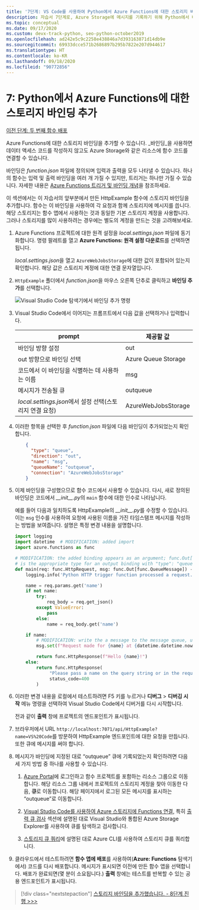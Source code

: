 ```yaml
---
title: '7단계: VS Code를 사용하여 Python에서 Azure Functions에 대한 스토리지 바인딩 추가'
description: 자습서 7단계로, Azure Storage에 메시지를 기록하기 위해 Python에서 바인딩을 추가합니다.
ms.topic: conceptual
ms.date: 09/17/2020
ms.custom: devx-track-python, seo-python-october2019
ms.openlocfilehash: ad242e5c9c2258e438846a7d393163871d14db9e
ms.sourcegitcommit: 69933dcce571b2686897b295b7822e207d944617
ms.translationtype: HT
ms.contentlocale: ko-KR
ms.lasthandoff: 09/18/2020
ms.locfileid: "90772856"
---
```

# <a name="7-add-a-storage-binding-for-azure-functions-in-python"></a>7: Python에서 Azure Functions에 대한 스토리지 바인딩 추가

[이전 단계: 두 번째 함수 배포](tutorial-vs-code-serverless-python-06.md)

Azure Functions에 대한 스토리지 바인딩을 추가할 수 있습니다. _바인딩_을 사용하면 데이터 액세스 코드를 작성하지 않고도 Azure Storage와 같은 리소스에 함수 코드를 연결할 수 있습니다.

바인딩은 *function.json* 파일에 정의되며 입력과 출력을 모두 나타낼 수 있습니다. 하나의 함수는 입력 및 출력 바인딩을 여러 개 가질 수 있지만, 트리거는 하나만 가질 수 있습니다. 자세한 내용은 [Azure Functions 트리거 및 바인딩 개념](/azure/azure-functions/functions-triggers-bindings)을 참조하세요.

이 섹션에서는 이 자습서의 앞부분에서 만든 HttpExample 함수에 스토리지 바인딩을 추가합니다. 함수는 이 바인딩을 사용하여 각 요청과 함께 스토리지에 메시지를 씁니다. 해당 스토리지는 함수 앱에서 사용하는 것과 동일한 기본 스토리지 계정을 사용합니다. 그러나 스토리지를 많이 사용하려는 경우에는 별도의 계정을 만드는 것을 고려해보세요.

1. Azure Functions 프로젝트에 대한 원격 설정을 *local.settings.json* 파일에 동기화합니다. 명령 팔레트를 열고 **Azure Functions: 원격 설정 다운로드**를 선택하면 됩니다.
 
    *local.settings.json*을 열고 `AzureWebJobsStorage`에 대한 값이 포함되어 있는지 확인합니다. 해당 값은 스토리지 계정에 대한 연결 문자열입니다.

1. `HttpExample` 폴더에서 *function.json*을 마우스 오른쪽 단추로 클릭하고 **바인딩 추가**를 선택합니다.

    ![Visual Studio Code 탐색기에서 바인딩 추가 명령](media/tutorial-vs-code-serverless-python/add-binding-command-to-azure-functions-in-visual-studio-code.png)

1. Visual Studio Code에서 이어지는 프롬프트에서 다음 값을 선택하거나 입력합니다.

    | prompt | 제공할 값 |
    | --- | --- |
    | 바인딩 방향 설정 | out |
    | out 방향으로 바인딩 선택 | Azure Queue Storage |
    | 코드에서 이 바인딩을 식별하는 데 사용하는 이름 | msg |
    | 메시지가 전송될 큐 | outqueue |
    | *local.settings.json*에서 설정 선택(스토리지 연결 요청) | AzureWebJobsStorage |

1. 이러한 항목을 선택한 후 *function.json* 파일에 다음 바인딩이 추가되었는지 확인합니다.

    ```json
        {
          "type": "queue",
          "direction": "out",
          "name": "msg",
          "queueName": "outqueue",
          "connection": "AzureWebJobsStorage"
        }
    ```

1. 이제 바인딩을 구성했으므로 함수 코드에서 사용할 수 있습니다. 다시, 새로 정의된 바인딩은 코드에서 *\_\_init\_\_.py*의 `main` 함수에 대한 인수로 나타납니다.

    예를 들어 다음과 일치하도록 HttpExample의 *\_\_init\_\_.py*를 수정할 수 있습니다. 이는 `msg` 인수를 사용하여 요청에 사용된 이름을 가진 타임스탬프 메시지를 작성하는 방법을 보여줍니다. 설명은 특정 변경 내용을 설명합니다.

    ```python
    import logging
    import datetime  # MODIFICATION: added import
    import azure.functions as func

    # MODIFICATION: the added binding appears as an argument; func.Out[func.QueueMessage]
    # is the appropriate type for an output binding with "type": "queue" (in function.json).
    def main(req: func.HttpRequest, msg: func.Out[func.QueueMessage]) -> func.HttpResponse:
        logging.info('Python HTTP trigger function processed a request.')

        name = req.params.get('name')
        if not name:
            try:
                req_body = req.get_json()
            except ValueError:
                pass
            else:
                name = req_body.get('name')

        if name:
            # MODIFICATION: write the a message to the message queue, using msg.set
            msg.set(f"Request made for {name} at {datetime.datetime.now()}")

            return func.HttpResponse(f"Hello {name}!")
        else:
            return func.HttpResponse(
                 "Please pass a name on the query string or in the request body",
                 status_code=400
            )
    ```

1. 이러한 변경 내용을 로컬에서 테스트하려면 F5 키를 누르거나 **디버그** > **디버깅 시작** 메뉴 명령을 선택하여 Visual Studio Code에서 디버거를 다시 시작합니다.

    전과 같이 **출력** 창에 프로젝트의 엔드포인트가 표시됩니다.

1. 브라우저에서 URL `http://localhost:7071/api/HttpExample?name=VS%20Code`를 방문하여 HttpExample 엔드포인트에 대한 요청을 만듭니다. 또한 큐에 메시지를 써야 합니다.

1. 메시지가 바인딩에 지정된 대로 “outqueue” 큐에 기록되었는지 확인하려면 다음 세 가지 방법 중 하나를 사용할 수 있습니다.

    1. [Azure Portal](https://portal.azure.com)에 로그인하고 함수 프로젝트를 포함하는 리소스 그룹으로 이동합니다. 해당 리소스 그룹 내에서 프로젝트의 스토리지 계정을 찾아 이동한 다음, **큐**로 이동합니다. 해당 페이지에서 로그된 모든 메시지를 표시하는 “outqueue”로 이동합니다.

    1. [Visual Studio Code를 사용하여 Azure 스토리지에 Functions 연결](/azure/azure-functions/functions-add-output-binding-storage-queue-vs-code), 특히 [출력 큐 검사](/azure/azure-functions/functions-add-output-binding-storage-queue-vs-code#examine-the-output-queue) 섹션에 설명된 대로 Visual Studio와 통합된 Azure Storage Explorer를 사용하여 큐를 탐색하고 검사합니다.

    1. [스토리지 큐 쿼리](/azure/azure-functions/functions-add-output-binding-storage-queue-cli?pivots=programming-language-python)에 설명된 대로 Azure CLI를 사용하여 스토리지 큐를 쿼리합니다.

1. 클라우드에서 테스트하려면 **함수 앱에 배포**를 사용하여(**Azure: Functions** 탐색기에서) 코드를 다시 배포합니다. 메시지가 표시되면 이전에 만든 함수 앱을 선택합니다. 배포가 완료되면(몇 분이 소요됩니다.) **출력** 창에는 테스트를 반복할 수 있는 공용 엔드포인트가 표시됩니다.

> [!div class="nextstepaction"]
> [스토리지 바인딩을 추가했습니다. - 8단계 진행 >>>](tutorial-vs-code-serverless-python-08.md)


